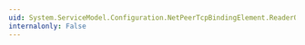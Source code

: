 ```yaml
---
uid: System.ServiceModel.Configuration.NetPeerTcpBindingElement.ReaderQuotas
internalonly: False
---
```

